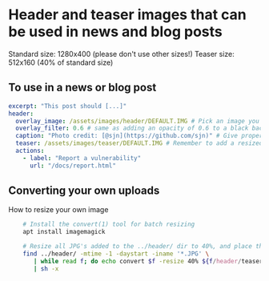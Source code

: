 # Header and teaser images that can be used in news and blog posts

Standard size: 1280x400 (please don't use other sizes!)
Teaser size: 512x160    (40% of standard size)

## To use in a news or blog post

```yaml
excerpt: "This post should [...]"
header:
  overlay_image: /assets/images/header/DEFAULT.IMG # Pick an image you like, or upload your own
  overlay_filter: 0.6 # same as adding an opacity of 0.6 to a black background
  caption: "Photo credit: [@sjn](https://github.com/sjn)" # Give proper credit!
  teaser: /assets/images/teaser/DEFAULT.IMG # Remember to add a resized image if you uploaded your own
  actions:
    - label: "Report a vulnerability"
      url: "/docs/report.html"

```

## Converting your own uploads

How to resize your own image

```bash
    # Install the convert(1) tool for batch resizing
    apt install imagemagick

    # Resize all JPG's added to the ../header/ dir to 40%, and place them in ../teaser/
    find ../header/ -mtime -1 -daystart -iname '*.JPG' \
       | while read f; do echo convert $f -resize 40% ${f/header/teaser}\; ; done \
       | sh -x
```


